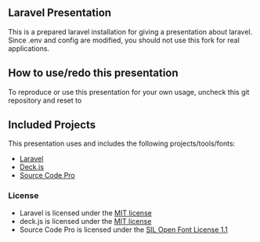 ## Laravel Presentation ##

This is a prepared laravel installation for giving a presentation about laravel. Since .env and config are modified, you should not use this fork for real applications. 

## How to use/redo this presentation ##

To reproduce or use this presentation for your own usage, uncheck this git repository and reset to 

## Included Projects ##

This presentation uses and includes the following projects/tools/fonts:

- [Laravel](http://laravel.com/)
- [Deck.js](http://imakewebthings.com/deck.js/)
- [Source Code Pro](https://github.com/adobe-fonts/source-code-pro)

### License

- Laravel is licensed under the [MIT license](http://opensource.org/licenses/MIT)
- deck.js is licensed under the [MIT license](https://github.com/imakewebthings/deck.js/blob/master/MIT-license.txt)
- Source Code Pro is licensed under the [SIL Open Font License 1.1](https://github.com/adobe-fonts/source-code-pro/blob/master/LICENSE.txt)
